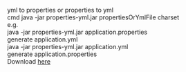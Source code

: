 yml to properties or properties to yml<br/>
cmd java -jar properties-yml.jar propertiesOrYmlFile charset<br/>
e.g.<br/>
java -jar properties-yml.jar application.properties<br/>
generate application.yml<br/>
java -jar properties-yml.jar application.yml<br/>
generate application.properties<br/>
Download <a href="https://github.com/semjase1/util/archive/refs/heads/master.zip">here</a><br/>

